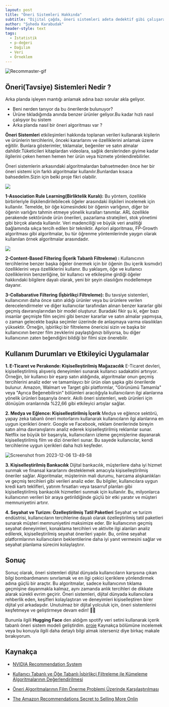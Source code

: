```yaml
---
layout: post
title: "Öneri Sistemleri Hakkında"
subtitle: "Dijital çağda, öneri sistemleri adeta dedektif gibi çalışarak kullanıcıların izlerini takip ediyor ve en sevdikleri içerikleri önlerine seriyor. Bu yazıda, teknolojinin detektifleri olarak kabul edilen öneri sistemlerinin sırlarına bir göz atacağız. Kullanıcıların sanal dünyada iz bıraktığı her adımda, bu algoritmalar nasıl esrarengiz bir şekilde ortaya çıkıyor? 🕵️‍♂️🔍"
author: "Şuheda Karabudak"
header-style: text
tags:
  - İstatistik
  - p-değeri
  - Dağılım
  - Veri
  - Örneklem
---
```


![Recommaster-gif](https://github.com/suhedakarabudak/suhedakarabudak.github.io/assets/100937634/11332841-f1ce-40e9-ba5c-01ec71500ccc)


Öneri(Tavsiye) Sistemleri Nedir ?
--
Arka planda işleyen mantığı anlamak adına bazı sorular akla geliyor.
- Beni nerden tanıyor da bu önerilerde bulunuyor?
- Ürüne tıkladığımda anında benzer ürünler geliyor.Bu kadar hızlı nasıl çalışıyor bu sistem
- Arka planda nasıl bir öneri algoritması var ?
  
**Öneri Sistemleri** etkileşimleri hakkında toplanan verileri kullanarak kişilerin ve ürünlerin tercihlerini, önceki kararlarını ve özelliklerini anlamak üzere eğitilir. Bunlara gösterimler, tıklamalar, beğeniler ve satın almalar dahildir.Tüketicileri kitaplardan videolara, sağlık derslerinden giyime kadar ilgilerini çeken hemen hemen her ürün veya hizmete yönlendirebilirler.

Öneri sistemlerin arkasındaki algoritmalardan bahsetmeden önce her bir öneri sistemi için farklı algoritmalar kullanılır.Bunlardan kısaca bahsedelim.Sizin için belki proje fikri olabilir.

![](https://miro.medium.com/v2/resize:fit:640/format:webp/0*GtWBC5QD3rbFPZSG.jpg)

**1-Association Rule Learning(Birliktelik Kuralı):** Bu yöntem, özellikle birbirleriyle ilişkilendirilebilecek öğeler arasındaki ilişkileri incelemek için kullanılır. Temelde, bir öğe kümesindeki bir öğenin varlığının, diğer bir öğenin varlığını tahmin etmeye yönelik kuralları tanımlar.
ARL özellikle perakende sektöründe ürün önerileri, pazarlama stratejileri, stok yönetimi gibi birçok alanda kullanılır. Veri madenciliği ve büyük veri analitiği bağlamında sıkça tercih edilen bir tekniktir. Apriori algoritması, FP-Growth algoritması gibi algoritmalar, bu tür öğrenme yöntemlerinde yaygın olarak kullanılan örnek algoritmalar arasındadır.

![](https://cdn.sanity.io/images/oaglaatp/production/a2fc251dcb1ad9ce9b8a82b182c6186d5caba036-1200x800.png?w=1200&h=800&auto=format)

**2-Content-Based Filtering (İçerik Tabanlı Filtreleme) :** Kullanıcının tercihlerine benzer başka öğeler önermek için bir öğenin (bu içerik kısmıdır) özelliklerini veya özelliklerini kullanır. Bu yaklaşım, öğe ve kullanıcı özelliklerinin benzerliğine, bir kullanıcı ve etkileşime girdiği öğeler hakkındaki bilgilere dayalı olarak, yeni bir şeyin olasılığını modellemeye dayanır. 

**3-Collabarative Filtering (İşbirlikçi Filtreleme):** Bu tavsiye sistemleri, kullanıcının daha önce satın aldığı ürünler veya bu ürünlere verilen derecelendirmeler ve diğer kullanıcılar tarafından alınan benzer kararlar gibi geçmiş davranışlarından bir model oluşturur. Buradaki fikir şu ki, eğer bazı insanlar geçmişte film seçimi gibi benzer kararlar ve satın almalar yapmışsa, o zaman gelecekte başka seçimler üzerinde de anlaşmaya varma olasılıkları yüksektir. Örneğin, işbirlikçi bir filtreleme önericisi sizin ve başka bir kullanıcının benzer film zevklerini paylaştığınızı biliyorsa, bu diğer kullanıcının zaten beğendiğini bildiği bir filmi size önerebilir.

Kullanım Durumları ve Etkileyici Uygulamalar
--

**1. E-Ticaret ve Perakende: Kişiselleştirilmiş Mağazacılık**
E-Ticaret devleri, kişiselleştirilmiş alışveriş deneyimleri sunarak kullanıcı sadakatini artırıyor. Örneğin, bir kullanıcı bir eşarp satın aldığında, algoritmalar onun geçmiş tercihlerini analiz eder ve tamamlayıcı bir ürün olan şapka gibi önerilerde bulunur. Amazon, Walmart ve Target gibi platformlar, "Görünümü Tamamla" veya "Ayrıca Beğenebilirsin" bölümleri aracılığıyla kullanıcıların ilgi alanlarına yönelik ürünleri başarıyla önerir. Akıllı öneri sistemleri, web ürünleri için dönüşüm oranlarında %22,66 gibi etkileyici artışlar sağlar.

**2. Medya ve Eğlence: Kişiselleştirilmiş İçerik**
Medya ve eğlence sektörü, yapay zeka tabanlı öneri motorlarını kullanarak kullanıcıların ilgi alanlarına en uygun içerikleri önerir. Google ve Facebook, reklam önerilerinde bireyin satın alma davranışlarını analiz ederek kişiselleştirilmiş reklamlar sunar. Netflix ise büyük bir başarıyla, kullanıcıların izleme geçmişlerine dayanarak kişiselleştirilmiş film ve dizi önerileri sunar. Bu sayede kullanıcılar, kendi tercihlerine uygun içerikleri daha hızlı keşfeder.

![Screenshot from 2023-12-06 13-49-58](https://github.com/suhedakarabudak/suhedakarabudak.github.io/assets/100937634/6c1e0205-137d-4bad-bc06-b6e9e23a41f5)

**3. Kişiselleştirilmiş Bankacılık**
Dijital bankacılık, müşterilere daha iyi hizmet sunmak ve finansal kararlarını desteklemek amacıyla kişiselleştirilmiş öneriler sağlar. Algoritmalar, müşterinin mali durumu, harcama alışkanlıkları ve geçmiş tercihleri gibi verileri analiz eder. Bu bilgiler, kullanıcılara uygun kredi kartı teklifleri, yatırım fırsatları veya tasarruf planları gibi kişiselleştirilmiş bankacılık hizmetleri sunmak için kullanılır. Bu, milyonlarca kullanıcının verileri bir araya getirildiğinde güçlü bir etki yaratır ve müşteri memnuniyetini artırır.

**4. Seyahat ve Turizm: Özelleştirilmiş Tatil Paketleri**
Seyahat ve turizm endüstrisi, kullanıcıların tercihlerine dayalı olarak özelleştirilmiş tatil paketleri sunarak müşteri memnuniyetini maksimize eder. Bir kullanıcının geçmiş seyahat deneyimleri, konaklama tercihleri ve aktivite ilgi alanları analiz edilerek, kişiselleştirilmiş seyahat önerileri yapılır. Bu, online seyahat platformlarının kullanıcıların beklentilerine daha iyi yanıt vermesini sağlar ve seyahat planlama sürecini kolaylaştırır.


Sonuç
--
Sonuç olarak, öneri sistemleri dijital dünyada kullanıcıların karşısına çıkan bilgi bombardımanını sınırlamak ve en ilgi çekici içeriklere yönlendirmek adına güçlü bir araçtır. Bu algoritmalar, sadece kullanıcının tıklama geçmişine dayanmakla kalmaz, aynı zamanda anlık tercihleri de dikkate alarak sürekli evrim geçirir. Öneri sistemleri, dijital dünyada kullanıcılara rehberlik eden, keşifleri kolaylaştıran ve deneyimleri kişiselleştiren birer dijital yol arkadaşıdır. Unutulmaz bir dijital yolculuk için, öneri sistemlerini keşfetmeye ve geliştirmeye devam edin! 🚀🔮

Bununla ilgili **Hugging Face** den aldığım spotify veri setini kullanarak içerik tabanlı öneri sistem modeli geliştirdim. [proje](https://github.com/suhedakarabudak/Data-Science/blob/master/recommender/content.py)
Kaynakça bölümüne incelemek veya bu konuyla ilgili daha detaylı bilgi almak isterseniz diye birkaç makale bırakıyorum.

Kaynakça
--

- [NVIDIA Recommendation System](https://www.nvidia.com/en-us/glossary/data-science/recommendation-system/)
  

- [Kullanıcı Tabanlı ve Öğe Tabanlı İşbirlikçi Filtreleme ile Kümeleme Algoritmalarının Değerlendirilmesi](https://dergipark.org.tr/tr/download/article-file/2012249)
  

- [Öneri Algoritmalarının Film Önerme Problemi Üzerinde Karşılaştırılması](https://dergipark.org.tr/en/download/article-file/1640671)
  

- [The Amazon Recommendations Secret to Selling More Onlin](https://www.rejoiner.com/resources/amazon-recommendations-secret-selling-online)



